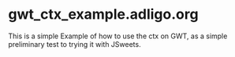 # gwt_ctx_example.adligo.org
This is a simple Example of how to use the ctx on GWT, as a simple preliminary test to trying it with JSweets.
